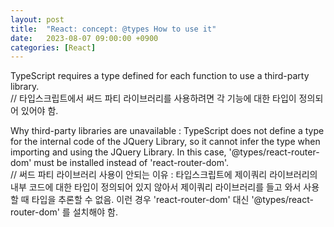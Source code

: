 ```yaml
---
layout: post
title:  "React: concept: @types How to use it"
date:   2023-08-07 09:00:00 +0900
categories: [React]
---
```


TypeScript requires a type defined for each function to use a third-party library.   
// 타입스크립트에서 써드 파티 라이브러리를 사용하려면 각 기능에 대한 타입이 정의되어 있어야 함.   
   
Why third-party libraries are unavailable : TypeScript does not define a type for the internal code of the JQuery Library, so it cannot infer the type when importing and using the JQuery Library. In this case, '@types/react-router-dom' must be installed instead of 'react-router-dom'.   
// 써드 파티 라이브러리 사용이 안되는 이유 : 타입스크립트에 제이쿼리 라이브러리의 내부 코드에 대한 타입이 정의되어 있지 않아서 제이쿼리 라이브러리를 들고 와서 사용할 때 타입을 추론할 수 없음. 이런 경우 'react-router-dom' 대신 '@types/react-router-dom' 를 설치해야 함.   
